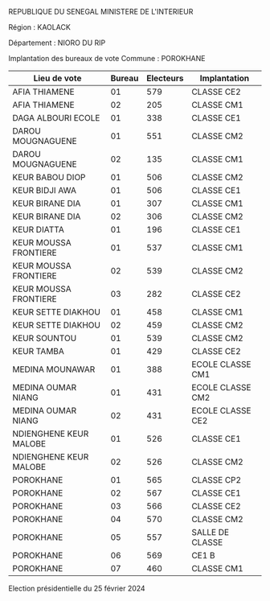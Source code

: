 REPUBLIQUE DU SENEGAL MINISTERE DE L'INTERIEUR

Région : KAOLACK

Département : NIORO DU RIP

Implantation des bureaux de vote Commune : POROKHANE

| Lieu de vote | Bureau | Electeurs | Implantation |
| - | - | - | - |
| AFIA THIAMENE | 01 | 579 | CLASSE CE2 |
| AFIA THIAMENE | 02 | 205 | CLASSE CM1 |
| DAGA ALBOURI ECOLE | 01 | 338 | CLASSE CE1 |
| DAROU MOUGNAGUENE | 01 | 551 | CLASSE CM2 |
| DAROU MOUGNAGUENE | 02 | 135 | CLASSE CM1 |
| KEUR BABOU DIOP | 01 | 506 | CLASSE CM2 |
| KEUR BIDJI AWA | 01 | 506 | CLASSE CE1 |
| KEUR BIRANE DIA | 01 | 307 | CLASSE CM1 |
| KEUR BIRANE DIA | 02 | 306 | CLASSE CM2 |
| KEUR DIATTA | 01 | 196 | CLASSE CE1 |
| KEUR MOUSSA FRONTIERE | 01 | 537 | CLASSE CM1 |
| KEUR MOUSSA FRONTIERE | 02 | 539 | CLASSE CM2 |
| KEUR MOUSSA FRONTIERE | 03 | 282 | CLASSE CE2 |
| KEUR SETTE DIAKHOU | 01 | 458 | CLASSE CM1 |
| KEUR SETTE DIAKHOU | 02 | 459 | CLASSE CM2 |
| KEUR SOUNTOU | 01 | 539 | CLASSE CM2 |
| KEUR TAMBA | 01 | 429 | CLASSE CE2 |
| MEDINA MOUNAWAR | 01 | 388 | ECOLE CLASSE CM1 |
| MEDINA OUMAR NIANG | 01 | 431 | ECOLE CLASSE CM2 |
| MEDINA OUMAR NIANG | 02 | 431 | ECOLE CLASSE CE2 |
| NDIENGHENE KEUR MALOBE | 01 | 526 | CLASSE CE1 |
| NDIENGHENE KEUR MALOBE | 02 | 526 | CLASSE CM2 |
| POROKHANE | 01 | 565 | CLASSE CP2 |
| POROKHANE | 02 | 567 | CLASSE CE1 |
| POROKHANE | 03 | 566 | CLASSE CE2 |
| POROKHANE | 04 | 570 | CLASSE CM2 |
| POROKHANE | 05 | 557 | SALLE DE CLASSE |
| POROKHANE | 06 | 569 | CE1 B |
| POROKHANE | 07 | 460 | CLASSE CM1 |

<!-- PageNumber="16/19" -->

Election présidentielle du 25 février 2024
